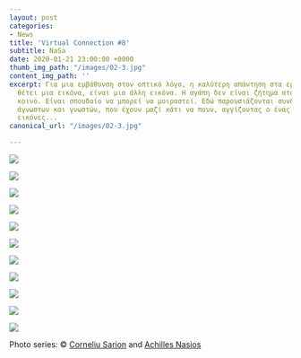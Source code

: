 ```yaml
---
layout: post
categories:
- News
title: 'Virtual Connection #8'
subtitle: NaSa
date: 2020-01-21 23:00:00 +0000
thumb_img_path: "/images/02-3.jpg"
content_img_path: ''
excerpt: Για μια εμβάθυνση στον οπτικό λόγο, η καλύτερη απάντηση στα ερωτήματα που
  θέτει μια εικόνα, είναι μια άλλη εικόνα. Η αγάπη δεν είναι ζήτημα ατομικό, αλλά
  κοινό. Είναι σπουδαίο να μπορεί να μοιραστεί. Εδώ παρουσιάζονται συνδέσεις φίλων,
  άγνωστων και γνωστών, που έχουν μαζί κάτι να πουν, αγγίζοντας ο ένας τον άλλον με
  εικόνες...
canonical_url: "/images/02-3.jpg"

---
```

![](/images/bwok-2.jpg)

![](/images/01.SAR.nasiosa_PG_04.jpg)

![](/images/02-3.jpg)

![](/images/03.SAR_MG_0002.jpg)

![](/images/04-2.jpg)

![](/images/05.SAR_MG_6381.jpg)

![](/images/06.SAR.jpg)

![](/images/07.SAR_MG_8333.jpg)

![](/images/08-1.jpg)

![](/images/09.SAR.nasiosa_PG_10.jpg)

![](/images/10-1.jpg)

Photo series: © <a href="https://www.facebook.com/profile.php?id=100004147575145" target="blank">Corneliu Sarion</a> and  <a href="https://anikon.org/" target="blank">Achilles Nasios</a>